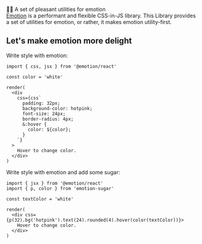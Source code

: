 👩‍🎤 A set of pleasant utilities for emotion  
[Emotion](https://github.com/emotion-js/emotion) is a performant and flexible CSS-in-JS library.
This Library provides a set of utilities for emotion, or rather, it makes emotion utility-first.

## Let's make emotion more delight

Write style with emotion:

```tsx
import { css, jsx } from '@emotion/react'

const color = 'white'

render(
  <div
    css={css`
      padding: 32px;
      background-color: hotpink;
      font-size: 24px;
      border-radius: 4px;
      &:hover {
        color: ${color};
      }
    `}
  >
    Hover to change color.
  </div>
)
```

Write style with emotion and add some sugar:

```tsx
import { jsx } from '@emotion/react'
import { p, color } from 'emotion-sugar'

const textColor = 'white'

render(
  <div css={p(32).bg('hotpink').text(24).rounded(4).hover(color(textColor))}>
    Hover to change color.
  </div>
)
```
